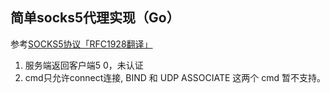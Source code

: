 ## 简单socks5代理实现（Go）
参考[SOCKS5协议「RFC1928翻译」](https://www.singchia.com/2018/03/21/RFC1928-Socks-Protocol-Version-5/)
1. 服务端返回客户端5 0，未认证
2. cmd只允许connect连接, BIND 和 UDP ASSOCIATE 这两个 cmd 暂不支持。
